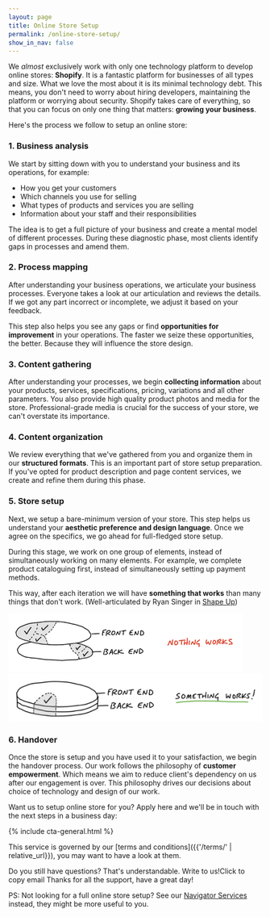 ```yaml
---
layout: page
title: Online Store Setup
permalink: /online-store-setup/
show_in_nav: false
---
```

We *almost* exclusively work with only one technology platform to develop online stores: **Shopify**. It is a fantastic platform for businesses of all types and size. What we love the most about it is its minimal technology debt. This means, you don't need to worry about hiring developers, maintaining the platform or worrying about security. Shopify takes care of everything, so that you can focus on only one thing that matters: **growing your business**.

Here's the process we follow to setup an online store:

### 1. Business analysis
We start by sitting down with you to understand your business and its operations, for example: 
- How you get your customers
- Which channels you use for selling
- What types of products and services you are selling
- Information about your staff and their responsibilities

The idea is to get a full picture of your business and create a mental model of different processes. During these diagnostic phase, most clients identify gaps in processes and amend them.

### 2. Process mapping
After understanding your business operations, we articulate your business processes. Everyone takes a look at our articulation and reviews the details. If we got any part incorrect or incomplete, we adjust it based on your feedback.

This step also helps you see any gaps or find **opportunities for improvement** in your operations. The faster we seize these opportunities, the better. Because they will influence the store design.

### 3. Content gathering
After understanding your processes, we begin **collecting information** about your products, services, specifications, pricing, variations and all other parameters. You also provide high quality product photos and media for the store. Professional-grade media is crucial for the success of your store, we can't overstate its importance.

### 4. Content organization
We review everything that we've gathered from you and organize them in our **structured formats**. This is an important part of store setup preparation. If you've opted for product description and page content services, we create and refine them during this phase.

### 5. Store setup
Next, we setup a bare-minimum version of your store. This step helps us understand your **aesthetic preference and design language**. Once we agree on the specifics, we go ahead for full-fledged store setup.

During this stage, we work on one group of elements, instead of simultaneously working on many elements. For example, we complete product cataloguing first, instead of simultaneously setting up payment methods.

This way, after each iteration we will have **something that works** than many things that don't work. (Well-articulated by Ryan Singer in [Shape Up](https://basecamp.com/shapeup/3.2-chapter-11))

<div class="image-container">
  <img src="/assets/images/Nothing_works.png" alt="Nothing works">
  <img src="/assets/images/Something_works.png" alt="Something works">
</div>

### 6. Handover
Once the store is setup and you have used it to your satisfaction, we begin the handover process. Our work follows the philosophy of **customer empowerment**. Which means we aim to reduce client's dependency on us after our engagement is over. This philosophy drives our decisions about choice of technology and design of our work.

Want us to setup online store for you? Apply here and we'll be in touch with the next steps in a business day:

{% include cta-general.html %}

<!-- <blockquote>
<p>"In our work at Snehalaya CCI, <strong>Bhagyesh's impact</strong> went beyond creating just another IT solution. <strong>He invested time</strong> to understand the unique challenges of child development before designing a system that effectively monitors each child's journey toward independence. What stands out is his <strong>pragmatic approach</strong>—using simple, accessible technology tools rather than complex solutions, while fully meeting our needs. [...] <strong>truly serves our mission</strong> of nurturing self-reliant individuals."</p>

<p class="flex justify-end">—Mahesh Rasal, Co-founder,&nbsp;<a href="{% post_url 2025-01-16-sachet-foundation %}"> Sachet Foundation</a></p>
</blockquote> -->

This service is governed by our [terms and conditions]({{'/terms/' | relative_url}}), you may want to have a look at them.

Do you still have questions? That's understandable.
<a onclick="copyEmail()" class="copy-btn">
  Write to us!<span class="tooltip">Click to copy email</span>
</a>Thanks for all the support, have a great day!

<p class="ps">PS: Not looking for a full online store setup? See our <a href="{{'/navigator-services/' | relative_url}}">Navigator Services</a> instead, they might be more useful to you.</p>
